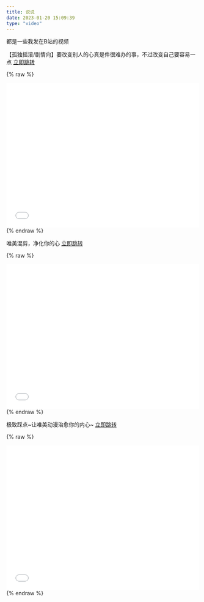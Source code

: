 ```yaml
---
title: 说说
date: 2023-01-20 15:09:39
type: "video"
---
```


都是一些我发在B站的视频

【孤独摇滚/剧情向】要改变别人的心真是件很难办的事，不过改变自己要容易一点 [立即跳转](https://www.bilibili.com/video/BV16v4y1C7nr/?share_source=copy_web&vd_source=51f02c13418d0d48c3e208748eae97ad)

{% raw %}
<div style="position: relative; width: 100%; height: 0; padding-bottom: 75%;">
<iframe src="//player.bilibili.com/player.html?aid=565552103&bvid=BV16v4y1C7nr&cid=972734437&page=1" scrolling="no" border="0" frameborder="no" framespacing="0" allowfullscreen="true" style="position: absolute; width: 100%; height: 100%; Left: 0; top: 0;" ></iframe></div>
{% endraw %}

唯美混剪，净化你的心 [立即跳转](https://www.bilibili.com/video/BV1AP411H7bw/?share_source=copy_web&vd_source=51f02c13418d0d48c3e208748eae97ad)

{% raw %}
<div style="position: relative; width: 100%; height: 0; padding-bottom: 75%;">
<iframe src="//player.bilibili.com/player.html?aid=303090837&bvid=BV1AP411H7bw&cid=832014550&page=1" scrolling="no" border="0" frameborder="no" framespacing="0" allowfullscreen="true" style="position: absolute; width: 100%; height: 100%; Left: 0; top: 0;" ></iframe></div>
{% endraw %}


极致踩点~让唯美动漫治愈你的内心~ [立即跳转](https://www.bilibili.com/video/BV1vK411F7m3/?share_source=copy_web&vd_source=51f02c13418d0d48c3e208748eae97ad)

{% raw %}
<div style="position: relative; width: 100%; height: 0; padding-bottom: 75%;">
<iframe src="//player.bilibili.com/player.html?aid=502578244&bvid=BV1vK411F7m3&cid=322926419&page=1" scrolling="no" border="0" frameborder="no" framespacing="0" allowfullscreen="true" style="position: absolute; width: 100%; height: 100%; Left: 0; top: 0;" ></iframe></div>
{% endraw %}
